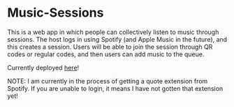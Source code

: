 # Music-Sessions
This is a web app in which people can collectively listen to music through sessions.
The host logs in using Spotify (and Apple Music in the future), and this creates a session. 
Users will be able to join the session through QR codes or regular codes, and then users can add music to the queue.

Currently deployed <a href="https://musicsessions.tech/">here</a>!

NOTE: I am currently in the process of getting a quote extension from Spotify. If you are unable to login, it means I have not gotten that extension yet!
